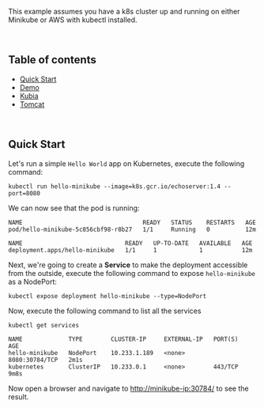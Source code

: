 This example assumes you have a k8s cluster up and running on either Minikube or AWS with kubectl installed. 

&nbsp;

Table of contents
--
- [Quick Start](#quick-start)
- [Demo](demo)
- [Kubia](kubia)
- [Tomcat](tomcat)



&nbsp;


Quick Start
--


Let's run a simple ```Hello World``` app on Kubernetes, execute the following command:

```
kubectl run hello-minikube --image=k8s.gcr.io/echoserver:1.4 --port=8080
```
We can now see that the pod is running:
```
NAME                                  READY   STATUS    RESTARTS   AGE
pod/hello-minikube-5c856cbf98-r8b27   1/1     Running   0          12m

NAME                             READY   UP-TO-DATE   AVAILABLE   AGE
deployment.apps/hello-minikube   1/1     1            1           12m

```

Next, we're going to create a **Service** to make the deployment accessible from the outside, execute the following command to expose ```hello-minikube``` as a NodePort:

```
kubectl expose deployment hello-minikube --type=NodePort
```

Now, execute the following command to list all the services

```
kubectl get services

NAME             TYPE        CLUSTER-IP     EXTERNAL-IP   PORT(S)          AGE
hello-minikube   NodePort    10.233.1.189   <none>        8080:30784/TCP   2m1s
kubernetes       ClusterIP   10.233.0.1     <none>        443/TCP          9m8s
```

Now open a browser and navigate to [http://minikube-ip:30784/](http://172.17.8.101:30784/) to see the result.
